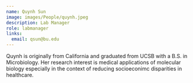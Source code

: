```yaml
---
name: Quynh Sun
image: images/People/quynh.jpeg
description: Lab Manager
role: labmanager
links:
  email: qsun@bu.edu
---
```


Quynh is originally from California and graduated from UCSB with a B.S. in Microbiology. Her research interest is medical applications of molecular biology especially in the context of reducing socioeconimc disparities in healthcare.